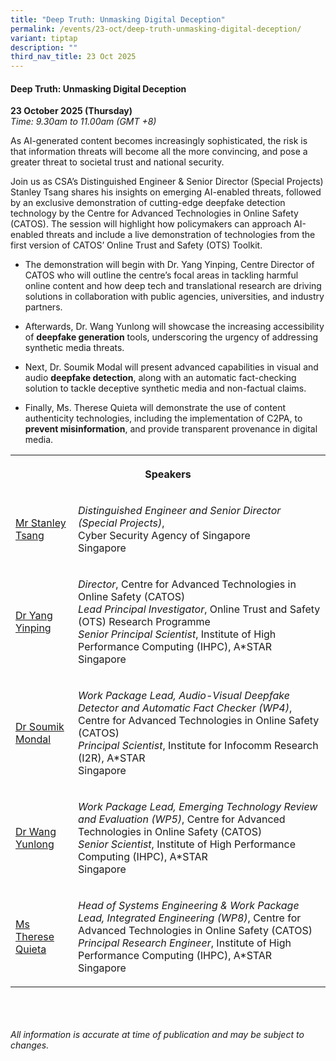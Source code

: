 ```yaml
---
title: "Deep Truth: Unmasking Digital Deception"
permalink: /events/23-oct/deep-truth-unmasking-digital-deception/
variant: tiptap
description: ""
third_nav_title: 23 Oct 2025
---
```

<h4><strong>Deep Truth: Unmasking Digital Deception</strong></h4>
<p><strong>23 October 2025 (Thursday)</strong>
<br><em>Time: 9.30am to 11.00am (GMT +8)</em>
</p>
<p>As AI-generated content becomes increasingly sophisticated, the risk is
that information threats will become all the more convincing, and pose
a greater threat to societal trust and national security.</p>
<p>Join us as CSA’s Distinguished Engineer &amp; Senior Director (Special
Projects) Stanley Tsang shares his insights on emerging AI-enabled threats,
followed by an exclusive demonstration of cutting-edge deepfake detection
technology by the Centre for Advanced Technologies in Online Safety (CATOS).
The session will highlight how policymakers can approach AI-enabled threats
and include a live demonstration of technologies from the first version
of CATOS’ Online Trust and Safety (OTS) Toolkit.</p>
<ul data-tight="true" class="tight">
<li>
<p>The demonstration will begin with Dr. Yang Yinping, Centre Director of
CATOS who will outline the centre’s focal areas in tackling harmful online
content and how deep tech and translational research are driving solutions
in collaboration with public agencies, universities, and industry partners.</p>
</li>
<li>
<p>Afterwards, Dr. Wang Yunlong will showcase the increasing accessibility
of <strong>deepfake generation</strong> tools, underscoring the urgency of
addressing synthetic media threats.</p>
</li>
<li>
<p>Next, Dr. Soumik Modal will present advanced capabilities in visual and
audio <strong>deepfake detection</strong>, along with an automatic fact-checking
solution to tackle deceptive synthetic media and non-factual claims.</p>
</li>
<li>
<p>Finally, Ms. Therese Quieta will demonstrate the use of content authenticity
technologies, including the implementation of C2PA, to <strong>prevent misinformation</strong>,
and provide transparent provenance in digital media.</p>
</li>
</ul>
<p></p>
<table style="minWidth: 75px">
<colgroup>
<col>
<col>
<col>
</colgroup>
<tbody>
<tr>
<th rowspan="1" colspan="3">
<p>Speakers</p>
</th>
</tr>
<tr>
<td rowspan="1" colspan="1">
<p><a href="/speakers/mr-stanley-tsang/" rel="noopener nofollow" target="_blank">Mr Stanley Tsang</a>
</p>
</td>
<td rowspan="1" colspan="2">
<p><em>Distinguished Engineer and Senior Director (Special Projects)</em>,
<br>Cyber Security Agency of Singapore
<br>Singapore</p>
</td>
</tr>
<tr>
<td rowspan="1" colspan="1">
<p><a href="/speakers/dr-yang-yinping/" rel="noopener noreferrer nofollow" target="_blank">Dr Yang Yinping</a>
</p>
</td>
<td rowspan="1" colspan="2">
<p><em>Director</em>, Centre for Advanced Technologies in Online Safety (CATOS)
<br><em>Lead Principal Investigator</em>, Online Trust and Safety (OTS) Research
Programme
<br><em>Senior Principal Scientist</em>, Institute of High Performance Computing
(IHPC), A*STAR
<br>Singapore</p>
</td>
</tr>
<tr>
<td rowspan="1" colspan="1">
<p><a href="/speakers/dr-soumik-mondal/" rel="noopener noreferrer nofollow" target="_blank">Dr Soumik Mondal</a>
</p>
</td>
<td rowspan="1" colspan="2">
<p><em>Work Package Lead, Audio-Visual Deepfake Detector and Automatic Fact Checker (WP4)</em>,
Centre for Advanced Technologies in Online Safety (CATOS)
<br><em>Principal Scientist</em>, Institute for Infocomm Research (I2R), A*STAR
<br>Singapore</p>
</td>
</tr>
<tr>
<td rowspan="1" colspan="1">
<p><a href="/speakers/dr-wang-yunlong/" rel="noopener noreferrer nofollow" target="_blank">Dr Wang Yunlong</a>
</p>
</td>
<td rowspan="1" colspan="2">
<p><em>Work Package Lead, Emerging Technology Review and Evaluation (WP5)</em>,
Centre for Advanced Technologies in Online Safety (CATOS)
<br><em>Senior Scientist</em>, Institute of High Performance Computing (IHPC),
A*STAR
<br>Singapore</p>
</td>
</tr>
<tr>
<td rowspan="1" colspan="1">
<p><a href="/speakers/ms-therese-quieta/" rel="noopener noreferrer nofollow" target="_blank">Ms Therese Quieta</a>
</p>
</td>
<td rowspan="1" colspan="2">
<p><em>Head of Systems Engineering &amp; Work Package Lead, Integrated Engineering (WP8)</em>,
Centre for Advanced Technologies in Online Safety (CATOS)
<br><em>Principal Research Engineer</em>, Institute of High Performance Computing
(IHPC), A*STAR
<br>Singapore</p>
</td>
</tr>
</tbody>
</table>
<p>
<br>
<br>
<br><em>All information is accurate at time of publication and may be subject to changes.</em>
</p>
